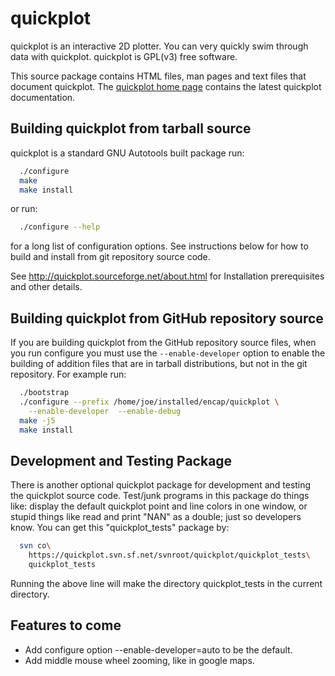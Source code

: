 # quickplot

quickplot is an interactive 2D plotter.  You can very quickly swim through
data with quickplot.  quickplot is GPL(v3) free software.

This source package contains HTML files, man pages and text files that
document quickplot. The [quickplot home
page](http://quickplot.sourceforge.net/) contains the latest quickplot
documentation.

## Building quickplot from tarball source

quickplot is a standard GNU Autotools built package
run:

```bash
  ./configure
  make
  make install
```

or run:

```bash
  ./configure --help
```

for a long list of configuration options.  See instructions below for how
to build and install from git repository source code.

See http://quickplot.sourceforge.net/about.html for
Installation prerequisites and other details.


## Building quickplot from GitHub repository source

If you are building quickplot from the GitHub repository source files,
when you run configure you must use the ``--enable-developer`` option
to enable the building of addition files that are in tarball
distributions, but not in the git repository.  For example run:

```bash
  ./bootstrap
  ./configure --prefix /home/joe/installed/encap/quickplot \
    --enable-developer  --enable-debug
  make -j5
  make install
```


## Development and Testing Package

There is another optional quickplot package for development and testing
the quickplot source code.  Test/junk programs in this package do things
like: display the default quickplot point and line colors in one window,
or stupid things like read and print "NAN" as a double; just so
developers know.  You can get this "quickplot_tests" package by:

```bash
  svn co\
    https://quickplot.svn.sf.net/svnroot/quickplot/quickplot_tests\
    quickplot_tests
```

Running the above line will make the directory quickplot_tests in the
current directory.


## Features to come

- Add configure option --enable-developer=auto to be the default.
- Add middle mouse wheel zooming, like in google maps.
